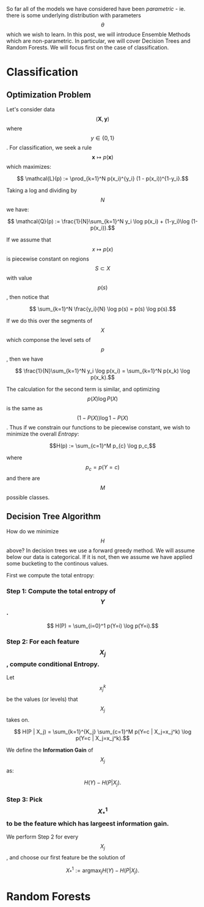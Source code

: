 
So far all of the models we have considered have been *parametric* - ie. there is some underlying distribution with parameters $$\theta$$ which we wish to learn. In this post, we will introduce Ensemble Methods which are non-parametric. In particular, we will cover Decision Trees and Random Forests. We will focus first on the case of classification. 

# Classification

## Optimization Problem

Let's consider data $$(\mathbf X, \mathbf y)$$ where $$y \in \{0,1\}$$. For classification, we seek a rule $$\mathbf x \mapsto p(\mathbf x)$$ which maximizes:

$$ \mathcal{L}(p) := \prod_{k=1}^N p(x_i)^{y_i} (1 - p(x_i))^{1-y_i}.$$

Taking a log and dividing by $$N$$ we have:

$$ \mathcal{Q}(p) := \frac{1}{N}\sum_{k=1}^N  y_i \log p(x_i) + (1-y_i)\log (1-p(x_i)).$$

If we assume that $$x \mapsto p(x)$$ is piecewise constant on regions $$S \subset X$$ with value $$p(s)$$, then notice that

$$ \sum_{k=1}^N \frac{y_i}{N} \log p(s) = p(s) \log p(s).$$

If we do this over the segments of $$X$$ which componse the level sets of $$p$$, then we have

$$ \frac{1}{N}\sum_{k=1}^N  y_i \log p(x_i) = \sum_{k=1}^N p(x_k) \log p(x_k).$$

The calculation for the second term is similar, and optimizing $$p(X) \log P(X)$$ is the same as $$ (1-P(X)) \log 1 - P(X)$$. Thus if we constrain our functions to be piecewise constant, we wish to minimize the overall *Entropy*:

$$H(p) := \sum_{c=1}^M p_{c} \log p_c,$$

where $$p_c = p(Y = c)$$ and there are $$M$$ possible classes. 

## Decision Tree Algorithm

How do we minimize $$H$$ above? In decision trees we use a forward greedy method. We will assume below our data is categorical. If it is not, then we assume we have applied some bucketing to the continous values. 


First we compute the total entropy:

### Step 1: Compute the total entropy of $$Y$$.

$$ H(P) = \sum_{i=0}^1 p(Y=i) \log p(Y=i).$$


### Step 2: For each feature $$X_j$$, compute conditional Entropy. 

Let $$x_j^k$$ be the values (or levels) that $$X_j$$ takes on. 

$$ H(P | X_j) = \sum_{k=1}^{K_j} \sum_{c=1}^M p(Y=c | X_j=x_j^k) \log p(Y=c | X_j=x_j^k).$$

We define the **Information Gain** of $$X_j$$ as:

$$ H(Y) - H(P | X_j). $$

### Step 3: Pick $$X_*^1$$ to be the feature which has largeest information gain. 

We perform Step 2 for every $$X_j$$, and choose our first feature be the solution of

$$ X_*^1 := \textrm{argmax}_{j} H(Y) - H(P | X_j). $$


# Random Forests

